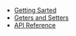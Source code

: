 * [Getting Sarted](https://sequelize.org/v7/manual/getting-started.html)
* [Geters and Setters](https://sequelize.org/master/manual/getters-setters-virtuals.html)
* [API Reference](https://sequelize.org/master/class/lib/sequelize.js~Sequelize.html)